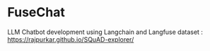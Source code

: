 # FuseChat
LLM Chatbot development using Langchain and Langfuse
dataset : https://rajpurkar.github.io/SQuAD-explorer/